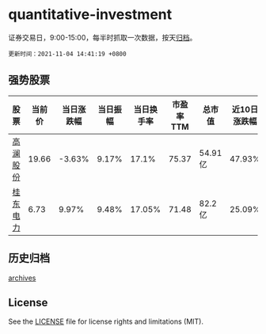 # quantitative-investment

证券交易日，9:00-15:00，每半时抓取一次数据，按天[归档](archives)。

`更新时间：2021-11-04 14:41:19 +0800`

## 强势股票

|股票|当前价|当日涨跌幅|当日振幅|当日换手率|市盈率TTM|总市值|近10日涨跌幅|
|----|----|----|----|----|----|----|----|
|[高澜股份](https://xueqiu.com/S/SZ300499)|19.66|-3.63%|9.17%|17.1%|75.37|54.91亿|47.93%|
|[桂东电力](https://xueqiu.com/S/SH600310)|6.73|9.97%|9.48%|17.05%|71.48|82.2亿|25.09%|

## 历史归档

[archives](archives)

## License

See the [LICENSE](LICENSE) file for license rights and limitations (MIT).